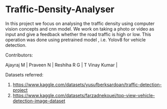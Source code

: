 # Traffic-Density-Analyser


In this project we focus on analysing the traffic density using computer vision concepts and cnn model. We work on taking a photo or video as input and give a feedback whether the road traffic is high or low.
This operation was done using pretrained model , i.e. Yolov8 for vehicle detection.


Contributors:

Ajayraj M |
Praveen N |
Reshiha R G |
T Vinay Kumar |


Datasets referred:

1.  https://www.kaggle.com/datasets/yusufberksardoan/traffic-detection-project
2.  https://www.kaggle.com/datasets/farzadnekouei/top-view-vehicle-detection-image-dataset
